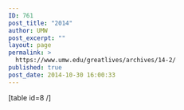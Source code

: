 ```yaml
---
ID: 761
post_title: "2014"
author: UMW
post_excerpt: ""
layout: page
permalink: >
  https://www.umw.edu/greatlives/archives/14-2/
published: true
post_date: 2014-10-30 16:00:33
---
```

[table id=8 /]